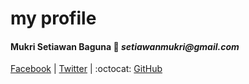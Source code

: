 # my profile

#### Mukri Setiawan Baguna :love_letter: _setiawanmukri@gmail.com_

[Facebook](https://www.facebook.com/wansetiawan19) | 
[Twitter](https://twitter.com/MS_baguna) |
:octocat: [GitHub](https://github.com/setiawan19)
